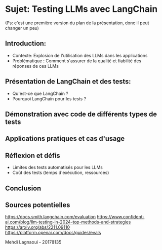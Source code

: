 # Sujet: Testing LLMs avec LangChain

(Ps: c'est une première version du plan de la présentation, donc il peut changer un peu)

## Introduction: 
- Contexte: Explosion de l'utilisation des LLMs dans les applications
- Problématique : Comment s'assurer de la qualité et fiabilité des réponses de ces LLMs

## Présentation de LangChain et des tests:
- Qu'est-ce que LangChain ?
- Pourquoi LangChain pour les tests ?

## Démonstration avec code de différents types de tests 

## Applications pratiques et cas d'usage 

## Réflexion et défis
- Limites des tests automatisés pour les LLMs
- Coût des tests (temps d'exécution, ressources)

## Conclusion

## Sources potentielles
https://docs.smith.langchain.com/evaluation
https://www.confident-ai.com/blog/llm-testing-in-2024-top-methods-and-strategies
https://arxiv.org/abs/2211.09110
https://platform.openai.com/docs/guides/evals



Mehdi Lagnaoui - 20178135
